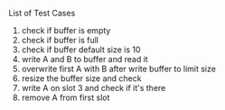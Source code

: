 List of Test Cases
1. check if buffer is empty
2. check if buffer is full
3. check if buffer default size is 10
4. write A and B to buffer and read it
5. overwrite first A with B after write buffer to limit size
6. resize the buffer size and check
7. write A on slot 3 and check if it's there
8. remove A from first slot